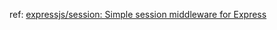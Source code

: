 ref: [expressjs/session: Simple session middleware for Express](https://github.com/expressjs/session#example) 
